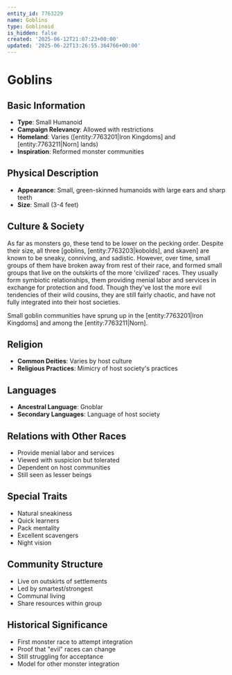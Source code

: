 ```yaml
---
entity_id: 7763229
name: Goblins
type: Goblinoid
is_hidden: false
created: '2025-06-12T21:07:23+00:00'
updated: '2025-06-22T13:26:55.364766+00:00'
---
```


# Goblins

## Basic Information

- **Type**: Small Humanoid
- **Campaign Relevancy**: Allowed with restrictions
- **Homeland**: Varies ([entity:7763201|Iron Kingdoms] and [entity:7763211|Norn] lands)
- **Inspiration**: Reformed monster communities

## Physical Description

- **Appearance**: Small, green-skinned humanoids with large ears and sharp teeth
- **Size**: Small (3-4 feet)

## Culture & Society

As far as monsters go, these tend to be lower on the pecking order. Despite their size, all three [goblins, [entity:7763203|kobolds], and skaven] are known to be sneaky, conniving, and sadistic. However, over time, small groups of them have broken away from rest of their race, and formed small groups that live on the outskirts of the more 'civilized' races. They usually form symbiotic relationships, them providing menial labor and services in exchange for protection and food. Though they've lost the more evil tendencies of their wild cousins, they are still fairly chaotic, and have not fully integrated into their host societies.

Small goblin communities have sprung up in the [entity:7763201|Iron Kingdoms] and among the [entity:7763211|Norn].

## Religion

- **Common Deities**: Varies by host culture
- **Religious Practices**: Mimicry of host society's practices

## Languages

- **Ancestral Language**: Gnoblar
- **Secondary Languages**: Language of host society

## Relations with Other Races

- Provide menial labor and services
- Viewed with suspicion but tolerated
- Dependent on host communities
- Still seen as lesser beings

## Special Traits

- Natural sneakiness
- Quick learners
- Pack mentality
- Excellent scavengers
- Night vision

## Community Structure

- Live on outskirts of settlements
- Led by smartest/strongest
- Communal living
- Share resources within group

## Historical Significance

- First monster race to attempt integration
- Proof that "evil" races can change
- Still struggling for acceptance
- Model for other monster integration